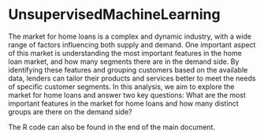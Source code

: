 # UnsupervisedMachineLearning

The market for home loans is a complex and dynamic industry, with a wide range of factors influencing both supply and demand. One important aspect of this market is understanding the most important features in the home loan market, and how many segments there are in the demand side. By identifying these features and grouping customers based on the available data, lenders can tailor their products and services better to meet the needs of specific customer segments. In this analysis,
we aim to explore the market for home loans and answer two key questions:
What are the most important features in the market for home loans and how many distinct groups are there on the demand side?

The R code can also be found in the end of the main document.
